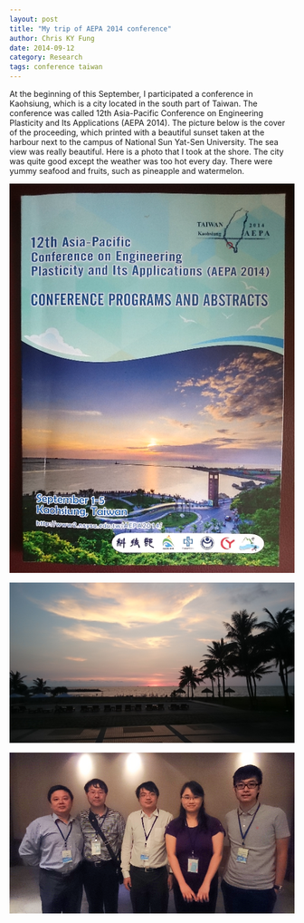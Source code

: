 ```yaml
---
layout: post
title: "My trip of AEPA 2014 conference"
author: Chris KY Fung
date: 2014-09-12
category: Research
tags: conference taiwan
---
```


At the beginning of this September, I participated a conference in Kaohsiung, which is a city located in the south part of Taiwan. The conference was called 12th Asia-Pacific Conference on Engineering Plasticity and Its Applications (AEPA 2014). The picture below is the cover of the proceeding, which printed with a beautiful sunset taken at the harbour next to the campus of National Sun Yat-Sen University. The sea view was really beautiful. Here is a photo that I took at the shore. The city was quite good except the weather was too hot every day. There were yummy seafood and fruits, such as pineapple and watermelon.

<!--more-->

![AEPA 2014 conference](/images/20140912_AEPA.jpg)

![Sunset at the harbour next to the campus of National Sun Yat-Sen University](/images/20140902_181800_seaview.jpg)

![Team Photo](/images/2014_APEA_team_photo.jpg)